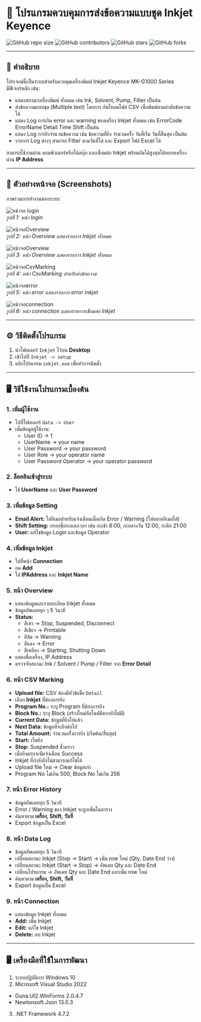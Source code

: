 # 🚀 โปรแกรมควบคุมการส่งข้อความแบบชุด Inkjet Keyence

![GitHub repo size](https://img.shields.io/github/repo-size/username/repo-name)
![GitHub contributors](https://img.shields.io/github/contributors/username/repo-name)
![GitHub stars](https://img.shields.io/github/stars/username/repo-name?style=social)
![GitHub forks](https://img.shields.io/github/forks/username/repo-name?style=social)

---

## 📖 คำอธิบาย
โปรเจกต์นี้เป็นระบบสำหรับควบคุมเครื่องพิมพ์ Inkjet Keyence MK-G1000 Series  
มีฟีเจอร์หลัก เช่น:  
- แสดงสถานะเครื่องพิมพ์ ทั้งหมด เช่น Ink, Solvent, Pump, Filter เป็นต้น
- ส่งข้อความแบบชุด (Multiple text) โดยการ อัพโหลดไฟล์ CSV เพื่อพิมพ์ตามลําดับข้อความได้
- แสดง Log การเกิด error และ warning ของเครื่อง Inkjet ทั้งหมด เช่น ErrorCode ErrorName Detail Time Shift เป็นต้น 
- แสดง Log การยิงจํานวนข้อความ เช่น ข้อความที่ยิง จํานวนครั้ง วันที่เริ่ม วันที่สิ้นสุด เป็นต้น
- รายการ Log ต่างๆ สามารถ Filter ตามวันที่ได้ และ Export ไฟล์ Excel ได้

สามารถใช้งานผ่าน คอมพิวเตอร์หรือโน้ตบุ๊ก และเชื่อมต่อ Inkjet พร้อมกันได้สูงสุดได้หลายเครื่อง ผ่าน **IP Address**

---

## 📸 ตัวอย่างหน้าจอ (Screenshots)

ภาพรวมการทำงานของระบบ:

![หน้าจอ login](./images/login.png)  
*รูปที่ 1: หน้า login*

![หน้าจอOverview](./images/overview.png)  
*รูปที่ 2: หน้า Overview แสดงรายการ Inkjet ทั้งหมด*

![หน้าจอOverview](./images/overview.png)  
*รูปที่ 3: หน้า Overview แสดงรายการ Inkjet ทั้งหมด*

![หน้าจอCsvMarking](./images/csv.png)  
*รูปที่ 4: หน้า CsvMarking สําหรับส่งข้อความ*

![หน้าจอerror](./images/error.png)  
*รูปที่ 5: หน้า error แสดงรายการ error Inkjet*

![หน้าจอconnection](./images/connection.png)  
*รูปที่ 6: หน้า connection แสดงรายการเชื่อมต่อ Inkjet*

---


## ⚙️ วิธีติดตั้งโปรแกรม

1. นำโฟลเดอร์ `Inkjet` ไว้บน **Desktop**  
2. เข้าไปที่ `Inkjet -> setup`  
3. คลิกโปรแกรม `inkjet.exe` เพื่อทำการติดตั้ง  

---

## 🖥️ วิธีใช้งานโปรแกรมเบื้องต้น

### 1. เพิ่มผู้ใช้งาน
- ไปที่โฟลเดอร์ `data -> User`  
- เพิ่มข้อมูลผู้ใช้งาน:
  - User ID -> 1  
  - UserName -> your name  
  - User Password -> your password  
  - User Role -> your operator name  
  - User Password Operator -> your operator password  

### 2. ล็อคอินเข้าสู่ระบบ
- ใช้ **UserName** และ **User Password**  

### 3. เพิ่มข้อมูล Setting
- **Email Alert:** ใส่อีเมลสำหรับแจ้งเตือนเมื่อเกิด Error / Warning (ใส่หลายอีเมลได้)  
- **Shift Setting:** กรอกชื่อกะและเวลา เช่น กะเช้า 8:00, กะกลางวัน 12:00, กะดึก 21:00  
- **User:** แก้ไขข้อมูล Login และข้อมูล Operator  

### 4. เพิ่มข้อมูล Inkjet
- ไปที่หน้า **Connection**  
- กด **Add**  
- ใส่ **IPAddress** และ **Inkjet Name**  

### 5. หน้า Overview
- แสดงข้อมูลและรายละเอียด Inkjet ทั้งหมด  
- ข้อมูลอัพเดททุก ๆ 5 วินาที  
- **Status:**  
  - สีเทา → Stop, Suspended, Disconnect  
  - สีเขียว → Printable  
  - สีส้ม → Warning  
  - สีแดง → Error  
  - สีเหลือง → Starting, Shutting Down  
- แสดงชื่อเครื่อง, IP Address  
- ตรวจจับสถานะ Ink / Solvent / Pump / Filter จาก **Error Detail**  

### 6. หน้า CSV Marking
- **Upload file:** CSV ต้องมีหัวข้อชื่อ `Detail`  
- เลือก **Inkjet** ที่ต้องการยิง  
- **Program No.:** ระบุ Program ที่ต้องการยิง  
- **Block No.:** ระบุ Block (สร้างใหม่อัตโนมัติหากยังไม่มี)  
- **Current Data:** ข้อมูลที่ยิงไปแล้ว  
- **Next Data:** ข้อมูลที่จะยิงต่อไป  
- **Total Amount:** จำนวนครั้งการยิง (เริ่มต้น/สิ้นสุด)  
- **Start:** เริ่มยิง  
- **Stop:** Suspended ชั่วคราว  
- เมื่อยิงครบจะมีแจ้งเตือน Success  
- Inkjet ที่กำลังยิงไม่สามารถแก้ไขได้  
- Upload file ใหม่ → Clear ข้อมูลเก่า  
- Program No ไม่เกิน 500, Block No ไม่เกิน 256  

### 7. หน้า Error History
- ข้อมูลอัพเดททุก 5 วินาที  
- Error / Warning ของ Inkjet จะถูกเพิ่มในตาราง  
- ค้นหาตาม **เครื่อง, Shift, วันที่**  
- Export ข้อมูลเป็น Excel  

### 8. หน้า Data Log
- ข้อมูลอัพเดททุก 5 วินาที  
- เปลี่ยนสถานะ Inkjet (Stop → Start) → เพิ่ม row ใหม่ (Qty, Date End ว่าง)  
- เปลี่ยนสถานะ Inkjet (Start → Stop) → อัพเดท Qty และ Date End  
- เปลี่ยนโปรแกรม → อัพเดท Qty และ Date End และเพิ่ม row ใหม่  
- ค้นหาตาม **เครื่อง, Shift, วันที่**  
- Export ข้อมูลเป็น Excel  

### 9. หน้า Connection
- แสดงข้อมูล Inkjet ทั้งหมด  
- **Add:** เพิ่ม Inkjet  
- **Edit:** แก้ไข Inkjet  
- **Delete:** ลบ Inkjet  

---

## 🖥️ เครื่องมือที่ใช้ในการพัฒนา

1. ระบบปฏิบัติการ Windows 10  
2. Microsoft Visual Studio 2022
  - Guna.UI2.WinForms 2.0.4.7  
  - Newtonsoft.Json 13.0.3  
3. .NET Framework 4.7.2  

